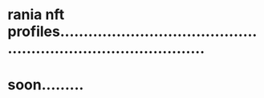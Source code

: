 # rania nft profiles....................................................................................
# soon.........
